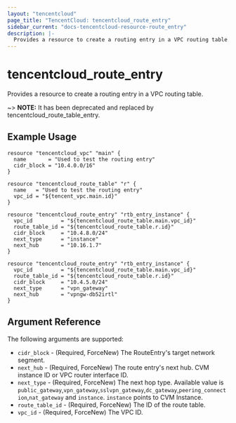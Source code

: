 ```yaml
---
layout: "tencentcloud"
page_title: "TencentCloud: tencentcloud_route_entry"
sidebar_current: "docs-tencentcloud-resource-route_entry"
description: |-
  Provides a resource to create a routing entry in a VPC routing table.
---
```


# tencentcloud_route_entry

Provides a resource to create a routing entry in a VPC routing table.

~> **NOTE:** It has been deprecated and replaced by tencentcloud_route_table_entry.

## Example Usage

```hcl
resource "tencentcloud_vpc" "main" {
  name       = "Used to test the routing entry"
  cidr_block = "10.4.0.0/16"
}

resource "tencentcloud_route_table" "r" {
  name   = "Used to test the routing entry"
  vpc_id = "${tencent_vpc.main.id}"
}

resource "tencentcloud_route_entry" "rtb_entry_instance" {
  vpc_id         = "${tencentcloud_route_table.main.vpc_id}"
  route_table_id = "${tencentcloud_route_table.r.id}"
  cidr_block     = "10.4.8.0/24"
  next_type      = "instance"
  next_hub       = "10.16.1.7"
}

resource "tencentcloud_route_entry" "rtb_entry_instance" {
  vpc_id         = "${tencentcloud_route_table.main.vpc_id}"
  route_table_id = "${tencentcloud_route_table.r.id}"
  cidr_block     = "10.4.5.0/24"
  next_type      = "vpn_gateway"
  next_hub       = "vpngw-db52irtl"
}
```

## Argument Reference

The following arguments are supported:

* `cidr_block` - (Required, ForceNew) The RouteEntry's target network segment.
* `next_hub` - (Required, ForceNew) The route entry's next hub. CVM instance ID or VPC router interface ID.
* `next_type` - (Required, ForceNew) The next hop type. Available value is `public_gateway`,`vpn_gateway`,`sslvpn_gateway`,`dc_gateway`,`peering_connection`,`nat_gateway` and `instance`. `instance` points to CVM Instance.
* `route_table_id` - (Required, ForceNew) The ID of the route table.
* `vpc_id` - (Required, ForceNew) The VPC ID.


